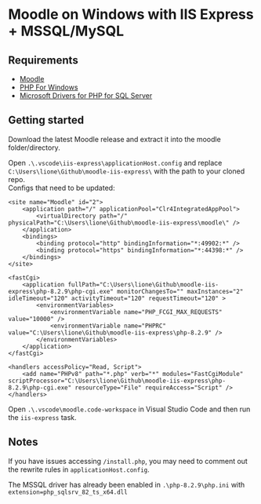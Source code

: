 # Moodle on Windows with IIS Express + MSSQL/MySQL

## Requirements

* [Moodle](https://download.moodle.org/releases/latest/)
* [PHP For Windows](https://windows.php.net/download/)
* [Microsoft Drivers for PHP for SQL Server](https://learn.microsoft.com/en-us/sql/connect/php/download-drivers-php-sql-server?view=sql-server-ver16)

## Getting started

Download the latest Moodle release and extract it into the moodle folder/directory.

Open `.\.vscode\iis-express\applicationHost.config` and replace `C:\Users\lione\Github\moodle-iis-express\` with the path to your cloned repo.<br> Configs that need to be updated:<br>
```
<site name="Moodle" id="2">
	<application path="/" applicationPool="Clr4IntegratedAppPool">
		<virtualDirectory path="/" physicalPath="C:\Users\lione\Github\moodle-iis-express\moodle\" />
	</application>
	<bindings>
		<binding protocol="http" bindingInformation="*:49902:*" />
		<binding protocol="https" bindingInformation="*:44398:*" />
	</bindings>
</site> 
``` 
```
<fastCgi>
    <application fullPath="C:\Users\lione\Github\moodle-iis-express\php-8.2.9\php-cgi.exe" monitorChangesTo="" maxInstances="2" idleTimeout="120" activityTimeout="120" requestTimeout="120" >
        <environmentVariables>
            <environmentVariable name="PHP_FCGI_MAX_REQUESTS" value="10000" />
            <environmentVariable name="PHPRC" value="C:\Users\lione\Github\moodle-iis-express\php-8.2.9" />
        </environmentVariables>
    </application>
</fastCgi>
```
```
<handlers accessPolicy="Read, Script">
	<add name="PHPv8" path="*.php" verb="*" modules="FastCgiModule" scriptProcessor="C:\Users\lione\Github\moodle-iis-express\php-8.2.9\php-cgi.exe" resourceType="File" requireAccess="Script" />
</handlers>
```

Open `.\.vscode\moodle.code-workspace` in Visual Studio Code and then run the `iis-express` task.

## Notes
If you have issues accessing `/install.php`, you may need to comment out the rewrite rules in `applicationHost.config`.

The MSSQL driver has already been enabled in `.\php-8.2.9\php.ini` with `extension=php_sqlsrv_82_ts_x64.dll`